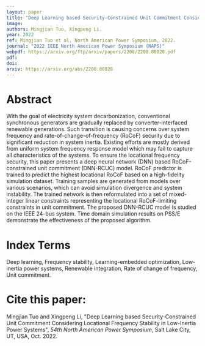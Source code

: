 ```yaml
---
layout: paper
title: "Deep Learning based Security-Constrained Unit Commitment Considering Locational Frequency Stability in Low-Inertia Power Systems"
image: 
authors: Mingjian Tuo, Xingpeng Li.
year: 2022
ref: Mingjian Tuo et al, North American Power Symposium, 2022.
journal: "2022 IEEE North American Power Symposium (NAPS)"
webpdf: https://arxiv.org/ftp/arxiv/papers/2208/2208.08028.pdf
pdf: 
doi: 
arxiv: https://arxiv.org/abs/2208.08028
---
```


# Abstract
With the goal of electricity system decarbonization, conventional synchronous generators are gradually replaced by converter-interfaced renewable generations. Such transition is causing concerns over system frequency and rate-of-change-of-frequency (RoCoF) security due to significant reduction in system inertia. Existing efforts are mostly derived from uniform system frequency response model which may fail to capture all characteristics of the systems. To ensure the locational frequency security, this paper presents a deep neural network (DNN) based RoCoF-constrained unit commitment (DNN-RCUC) model. RoCoF predictor is trained to predict the highest locational RoCoF based on a high-fidelity simulation dataset. Training samples are generated from models over various scenarios, which can avoid simulation divergence and system instability. The trained network is then reformulated into a set of mixed-integer linear constraints representing the locational RoCoF-limiting constraints in unit commitment. The proposed DNN-RCUC model is studied on the IEEE 24-bus system. Time domain simulation results on PSS/E demonstrate the effectiveness of the proposed algorithm.

# Index Terms
Deep learning, Frequency stability, Learning-embedded optimization, Low-inertia power systems, Renewable integration, Rate of change of frequency, Unit commitment.

# Cite this paper:
Mingjian Tuo and Xingpeng Li, "Deep Learning based Security-Constrained Unit Commitment Considering Locational Frequency Stability in Low-Inertia Power Systems", *54th North American Power Symposium*, Salt Lake City, UT, USA, Oct. 2022.
